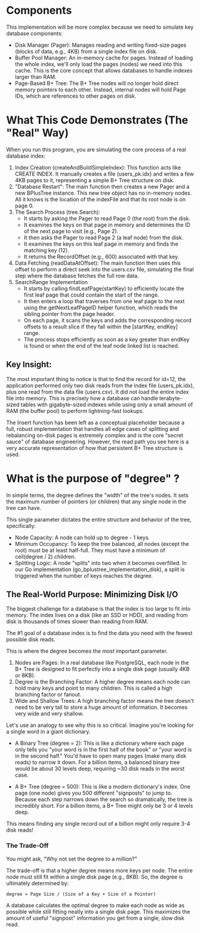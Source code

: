 # Components

This implementation will be more complex because we need to simulate key database components:

- Disk Manager (Pager): Manages reading and writing fixed-size pages (blocks of data, e.g., 4KB) from a single index file on disk.
- Buffer Pool Manager: An in-memory cache for pages. Instead of loading the whole index, we'll only load the pages (nodes) we need into this cache. This is the core concept that allows databases to handle indexes larger than RAM.
- Page-Based B+ Tree: The B+ Tree nodes will no longer hold direct memory pointers to each other. Instead, internal nodes will hold Page IDs, which are references to other pages on disk.

# What This Code Demonstrates (The "Real" Way)

When you run this program, you are simulating the core process of a real database index:

1. Index Creation (createAndBuildSimpleIndex): This function acts like CREATE INDEX. It manually creates a file (users_pk.idx) and writes a few 4KB pages to it, representing a simple B+ Tree structure on disk.
2. "Database Restart": The main function then creates a new Pager and a new BPlusTree instance. This new tree object has no in-memory nodes. All it knows is the location of the indexFile and that its root node is on page 0.
3. The Search Process (tree.Search):
   - It starts by asking the Pager to read Page 0 (the root) from the disk.
   - It examines the keys on that page in memory and determines the ID of the next page to visit (e.g., Page 2).
   - It then asks the Pager to read Page 2 (a leaf node) from the disk.
   - It examines the keys on this leaf page in memory and finds the matching key (12).
   - It returns the RecordOffset (e.g., 600) associated with that key.
4. Data Fetching (readDataAtOffset): The main function then uses this offset to perform a direct seek into the users.csv file, simulating the final step where the database fetches the full row data.
5. SearchRange Implementation
   - It starts by calling findLeafPage(startKey) to efficiently locate the first leaf page that could contain the start of the range.
   - It then enters a loop that traverses from one leaf page to the next using the getNextLeafPageID helper function, which reads the sibling pointer from the page header.
   - On each page, it scans the keys and adds the corresponding record offsets to a result slice if they fall within the [startKey, endKey] range.
   - The process stops efficiently as soon as a key greater than endKey is found or when the end of the leaf node linked list is reached.

## Key Insight:

The most important thing to notice is that to find the record for id=12, the application performed only two disk reads from the index file (users_pk.idx), plus one read from the data file (users.csv). It did not load the entire index file into memory. This is precisely how a database can handle terabyte-sized tables with gigabyte-sized indexes while using only a small amount of RAM (the buffer pool) to perform lightning-fast lookups.

The Insert function has been left as a conceptual placeholder because a full, robust implementation that handles all edge cases of splitting and rebalancing on-disk pages is extremely complex and is the core "secret sauce" of database engineering. However, the read path you see here is a very accurate representation of how that persistent B+ Tree structure is used.

# What is the purpose of "degree" ?

In simple terms, the degree defines the "width" of the tree's nodes. It sets the maximum number of pointers (or children) that any single node in the tree can have.

This single parameter dictates the entire structure and behavior of the tree, specifically:

- Node Capacity: A node can hold up to degree - 1 keys.
- Minimum Occupancy: To keep the tree balanced, all nodes (except the root) must be at least half-full. They must have a minimum of ceil(degree / 2) children.
- Splitting Logic: A node "splits" into two when it becomes overfilled. In our Go implementation (go_bplustree_implementation_disk), a split is triggered when the number of keys reaches the degree.

## The Real-World Purpose: Minimizing Disk I/O

The biggest challenge for a database is that the index is too large to fit into memory. The index lives on a disk (like an SSD or HDD), and reading from disk is thousands of times slower than reading from RAM.

The #1 goal of a database index is to find the data you need with the fewest possible disk reads.

This is where the degree becomes the most important parameter.

1. Nodes are Pages: In a real database like PostgreSQL, each node in the B+ Tree is designed to fit perfectly into a single disk page (usually 4KB or 8KB).
2. Degree is the Branching Factor: A higher degree means each node can hold many keys and point to many children. This is called a high branching factor or fanout.
3. Wide and Shallow Trees: A high branching factor means the tree doesn't need to be very tall to store a huge amount of information. It becomes very wide and very shallow.

Let's use an analogy to see why this is so critical. Imagine you're looking for a single word in a giant dictionary.

- A Binary Tree (degree = 2): This is like a dictionary where each page only tells you "your word is in the first half of the book" or "your word is in the second half." You'd have to open many pages (make many disk reads) to narrow it down. For a billion items, a balanced binary tree would be about 30 levels deep, requiring ~30 disk reads in the worst case.

- A B+ Tree (degree = 500): This is like a modern dictionary's index. One page (one node) gives you 500 different "signposts" to jump to. Because each step narrows down the search so dramatically, the tree is incredibly short. For a billion items, a B+ Tree might only be 3 or 4 levels deep.

This means finding any single record out of a billion might only require 3-4 disk reads!

### The Trade-Off

You might ask, "Why not set the degree to a million?"

The trade-off is that a higher degree means more keys per node. The entire node must still fit within a single disk page (e.g., 8KB). So, the degree is ultimately determined by:

```
degree ≈ Page Size / (Size of a Key + Size of a Pointer)
```

A database calculates the optimal degree to make each node as wide as possible while still fitting neatly into a single disk page. This maximizes the amount of useful "signpost" information you get from a single, slow disk read.
